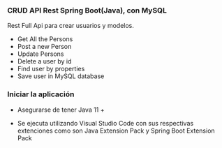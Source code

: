 ### CRUD API Rest Spring Boot(Java), con MySQL


Rest Full Api para crear usuarios y modelos.

- Get All the Persons
- Post a new Person
- Update Persons
- Delete a user by id
- Find user by properties
- Save user in MySQL database




### Iniciar la aplicación

- Asegurarse de tener Java 11 +

- Se ejecuta utilizando Visual Studio Code con sus respectivas extenciones como son Java Extension Pack y Spring Boot Extension Pack
